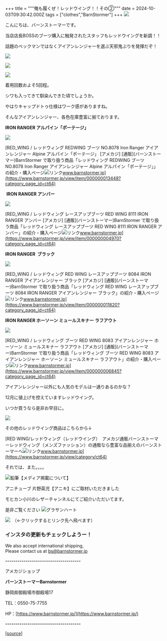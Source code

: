 +++
title = """俺も履くぜ！レッドウイング！！その②"""
date = 2024-10-03T09:30:42.000Z
tags = ["clothes","BarnStormer"]
+++
[![](https://stat.ameba.jp/user_images/20231023/16/barnstormer-go/b2/03/p/o0420015015354743273.png)](https://ameblo.jp/barnstormer-go/entry-12825670498.html)

こんにちは、バーンストーマーです。

当店店長BOSSのブーツ購入に触発されたスタッフもレッドウイングを新調！！

話題のベックマンではなくアイアンレンジャーを選ぶ天邪鬼ぶりを発揮だぞ！

[![](https://stat.ameba.jp/user_images/20241003/17/barnstormer-go/f3/e2/j/o0466070015493644507.jpg)](https://stat.ameba.jp/user_images/20241003/17/barnstormer-go/f3/e2/j/o0466070015493644507.jpg)

[![](https://stat.ameba.jp/user_images/20241003/17/barnstormer-go/48/57/j/o0466070015493644513.jpg)](https://stat.ameba.jp/user_images/20241003/17/barnstormer-go/48/57/j/o0466070015493644513.jpg)

[![](https://stat.ameba.jp/user_images/20241003/17/barnstormer-go/e0/e4/j/o0466070015493644515.jpg)](https://stat.ameba.jp/user_images/20241003/17/barnstormer-go/e0/e4/j/o0466070015493644515.jpg)

着用回数およそ5回程。

シワも入ってきて馴染んできた頃でしょうか。

やはりキャップドトゥ仕様はワーク感がありますね。

そんなアイアンレンジャー、各色在庫豊富に揃ております。

**IRON RANGER アルパイン「ポーテージ」**

[![](https://stat.ameba.jp/user_images/20241003/17/barnstormer-go/5c/d3/j/o0466070015493645371.jpg)](https://stat.ameba.jp/user_images/20241003/17/barnstormer-go/5c/d3/j/o0466070015493645371.jpg)

[RED\_WING / レッドウィング REDWING ブーツ NO.8078 Iron Ranger アイアンレンジャー Alpine アルパイン「ポーテージ」 \[アメカジ\] \[通販\](バーンストーマー)BarnStormer で取り扱う商品「レッドウィング REDWING ブーツ NO.8078 Iron Ranger アイアンレンジャー Alpine アルパイン「ポーテージ」」の紹介・購入ページ![リンク](https://c.stat100.ameba.jp/ameblo/symbols/v3.20.0/svg/gray/editor_link.svg)www.barnstormer.jp](https://www.barnstormer.jp/view/item/000000013448?category_page_id=ct64)

 **IRON RANGER アンバー**

[![](https://stat.ameba.jp/user_images/20241003/17/barnstormer-go/ad/85/j/o0533080015493645368.jpg)](https://stat.ameba.jp/user_images/20241003/17/barnstormer-go/ad/85/j/o0533080015493645368.jpg)

[RED\_WING / レッドウィング レースアップブーツ RED WING 8111 IRON RANGER アンバー \[アメカジ\] \[通販\](バーンストーマー)BarnStormer で取り扱う商品「レッドウィング レースアップブーツ RED WING 8111 IRON RANGER アンバー」の紹介・購入ページ![リンク](https://c.stat100.ameba.jp/ameblo/symbols/v3.20.0/svg/gray/editor_link.svg)www.barnstormer.jp](https://www.barnstormer.jp/view/item/000000004970?category_page_id=ct64)

**IRON RANGER  ブラック**

[![](https://stat.ameba.jp/user_images/20241003/17/barnstormer-go/e1/51/j/o0466070015493645374.jpg)](https://stat.ameba.jp/user_images/20241003/17/barnstormer-go/e1/51/j/o0466070015493645374.jpg)

[RED\_WING / レッドウィング RED WING レースアップブーツ 8084 IRON RANGER アイアンレンジャー ブラック \[アメカジ\] \[通販\](バーンストーマー)BarnStormer で取り扱う商品「レッドウィング RED WING レースアップブーツ 8084 IRON RANGER アイアンレンジャー ブラック」の紹介・購入ページ![リンク](https://c.stat100.ameba.jp/ameblo/symbols/v3.20.0/svg/gray/editor_link.svg)www.barnstormer.jp](https://www.barnstormer.jp/view/item/000000011820?category_page_id=ct64)

**IRON RANGER ホーソーン ミュールスキナー ラフアウト**

[![](https://stat.ameba.jp/user_images/20241003/17/barnstormer-go/1f/8f/j/o0466070015493645365.jpg)](https://stat.ameba.jp/user_images/20241003/17/barnstormer-go/1f/8f/j/o0466070015493645365.jpg)

[RED\_WING / レッドウィング ブーツ RED WING 8083 アイアンレンジャー ホーソーン ミュールスキナー ラフアウト \[アメカジ\] \[通販\](バーンストーマー)BarnStormer で取り扱う商品「レッドウィング ブーツ RED WING 8083 アイアンレンジャー ホーソーン ミュールスキナー ラフアウト」の紹介・購入ページ![リンク](https://c.stat100.ameba.jp/ameblo/symbols/v3.20.0/svg/gray/editor_link.svg)www.barnstormer.jp](https://www.barnstormer.jp/view/item/000000006845?category_page_id=ct64)

アイアンレンジャー以外にも人気のモデルは一通りあるのかな？

12月に値上げを控えていますレッドウイング。

いつか買うなら是非お早目に。

[![](https://stat.ameba.jp/user_images/20241003/17/barnstormer-go/ae/5c/j/o0466070015493644504.jpg)](https://stat.ameba.jp/user_images/20241003/17/barnstormer-go/ae/5c/j/o0466070015493644504.jpg)

その他のレッドウイング商品はこちらから↓

[RED WING/レッドウィング（レッドウイング）　アメカジ通販バーンストーマーレッドウィング（メンズファッション）の通販なら豊富な品揃えのバーンストーマーへ![リンク](https://c.stat100.ameba.jp/ameblo/symbols/v3.20.0/svg/gray/editor_link.svg)www.barnstormer.jp](https://www.barnstormer.jp/view/category/ct64)

それでは、また。。。。

![鉛筆](https://stat100.ameba.jp/blog/ucs/img/char/char3/519.png)【メディア掲載について】

アニチューブ 片野英児【アニキ】にご取材いただきました

モヒカン小川のレザーチャンネルにてご紹介いただいてます。

是非ご覧ください ![グラサンハート](https://stat100.ameba.jp/blog/ucs/img/char/char3/148.png)

[![](https://stat.ameba.jp/user_images/20230412/16/barnstormer-go/6a/23/p/o0108010815269242493.png)](https://www.instagram.com/barnstormer_daily/)　（←クリックするとリンク先へ飛べます）

### インスタの更新もチェックしようー！

We also accept international shipping,  
Please contact us at bs@barnstormer.jp

**\-------------------------------------**

アメカジショップ

**バーンストーマーBarnstormer**

静岡県御殿場市御殿場17

TEL：0550-75-7755

HP：[https://www.barnstormer.jp/](https://www.barnstormer.jp/)

**\-------------------------------------**

[[source]](https://ameblo.jp/barnstormer-go/entry-12869886137.html)
